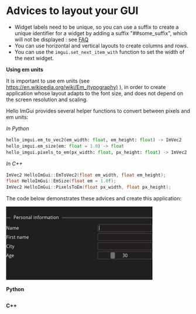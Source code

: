 # Advices to layout your GUI

* Widget labels need to be unique, so you can use a suffix to create a unique identifier for a widget by adding a suffix "##some_suffix", which will not be displayed : see [FAQ](https://github.com/ocornut/imgui/blob/master/docs/FAQ.md#q-about-the-id-stack-system)
* You can use horizontal and vertical layouts to create columns and rows.
* You can use the `imgui.set_next_item_with` function to set the width of the next widget.

**Using em units**

It is important to use em units (see https://en.wikipedia.org/wiki/Em_(typography) ), in order to create application whose layout adapts to the font size,  and does not depend on the screen resolution and scaling.

Hello ImGui provides several helper functions to convert between pixels and em units:

*In Python*
```python
hello_imgui.em_to_vec2(em_width: float, em_height: float) -> ImVec2
hello_imgui.em_size(em: float = 1.0) -> float
hello_imgui.pixels_to_em(px_width: float, px_height: float) -> ImVec2
```

*In C++*
```cpp
ImVec2 HelloImGui::EmToVec2(float em_width, float em_height);
float HelloImGui::EmSize(float em = 1.0f);
ImVec2 HelloImGui::PixelsToEm(float px_width, float px_height);
```


The code below demonstrates these advices and create this application:

![](layout_advices.jpg)


**Python**
```{literalinclude} layout_advices.py
```


**C++**
```{literalinclude} layout_advices.cpp
```
